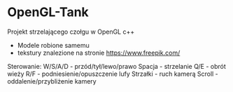 # OpenGL-Tank
Projekt strzelającego czołgu w OpenGL c++

- Modele robione samemu
- tekstury znalezione na stronie https://www.freepik.com/

Sterowanie:
W/S/A/D - przód/tył/lewo/prawo
Spacja - strzelanie
Q/E - obrót wieży
R/F - podniesienie/opuszczenie lufy
Strzałki - ruch kamerą
Scroll - oddalenie/przybliżenie kamery
